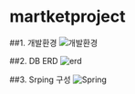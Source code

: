 # martketproject

##1. 개발환경
  ![개발환경](https://user-images.githubusercontent.com/14936004/154830926-a9f00da7-5129-4735-b446-03bfd7e42ef1.png)

##2. DB ERD
  ![erd](https://user-images.githubusercontent.com/14936004/154830685-4aec5e8d-2034-4316-915b-5d2998387b1e.png)
  
##3. Srping 구성
  ![Spring](https://user-images.githubusercontent.com/14936004/154830722-21032ff2-3877-4014-8b1b-2c5b1e571895.png)

